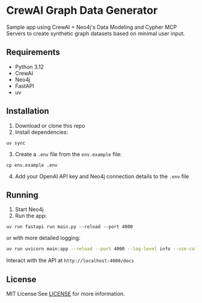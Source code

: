 # CrewAI Graph Data Generator
Sample app using CrewAI + Neo4j's Data Modeling and Cypher MCP Servers to create synthetic graph datasets based on minimal user input.

## Requirements
- Python 3.12
- CrewAI
- Neo4j
- FastAPI
- uv

## Installation
1. Download or clone this repo
2. Install dependencies:
```
uv sync
```
3. Create a `.env` file from the `env.example` file:
```
cp env.example .env
```
4. Add your OpenAI API key and Neo4j connection details to the `.env` file

## Running
1. Start Neo4j
2. Run the app:
```
uv run fastapi run main.py --reload --port 4000 
```
or with more detailed logging:
```bash
uv run uvicorn main:app --reload --port 4000 --log-level info --use-colors
```

Interact with the API at `http://localhost:4000/docs`

## License

MIT License
See [LICENSE](LICENSE.txt) for more information.